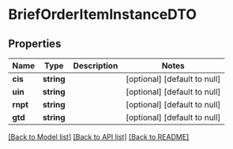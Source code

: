 # BriefOrderItemInstanceDTO

## Properties
Name | Type | Description | Notes
------------ | ------------- | ------------- | -------------
**cis** | **string** |  | [optional] [default to null]
**uin** | **string** |  | [optional] [default to null]
**rnpt** | **string** |  | [optional] [default to null]
**gtd** | **string** |  | [optional] [default to null]

[[Back to Model list]](../README.md#documentation-for-models) [[Back to API list]](../README.md#documentation-for-api-endpoints) [[Back to README]](../README.md)


